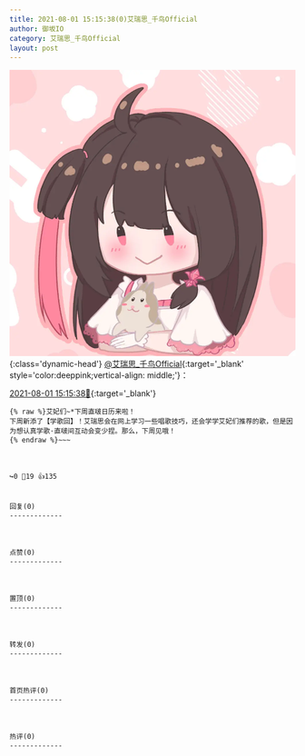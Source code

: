 ```yaml
---
title: 2021-08-01 15:15:38(0)艾瑞思_千鸟Official
author: 御坂IO
category: 艾瑞思_千鸟Official
layout: post
---
```


![img](/images/7e08840c56f251de28bdf766b647bd5fe9a5d50a.jpg){:class='dynamic-head'}
[@艾瑞思_千鸟Official](https://space.bilibili.com/1090010845/dynamic){:target='_blank' style='color:deeppink;vertical-align: middle;'}：

[2021-08-01 15:15:38🔗](https://t.bilibili.com/553895037081084172){:target='_blank'}

~~~
{% raw %}艾妃们~*下周直啵日历来啦！
下周新添了【学歌回】！艾瑞思会在网上学习一些唱歌技巧，还会学学艾妃们推荐的歌，但是因为想认真学歌·直啵间互动会变少捏。那么，下周见哦！
{% endraw %}~~~



↪️0 💬19 👍135


回复(0)
-------------



点赞(0)
-------------



置顶(0)
-------------



转发(0)
-------------



首页热评(0)
-------------



热评(0)
-------------



